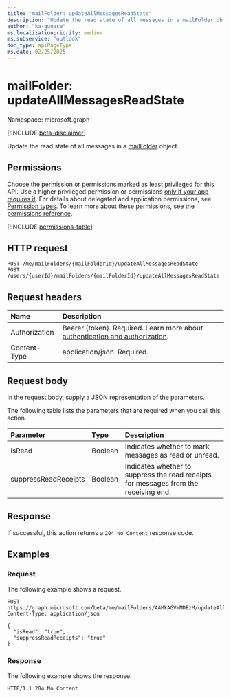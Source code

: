 ```yaml
---
title: "mailFolder: updateAllMessagesReadState"
description: "Update the read state of all messages in a mailFolder object."
author: "ka-gunase"
ms.localizationpriority: medium
ms.subservice: "outlook"
doc_type: apiPageType
ms.date: 02/25/2025
---
```


# mailFolder: updateAllMessagesReadState

Namespace: microsoft.graph

[!INCLUDE [beta-disclaimer](../../includes/beta-disclaimer.md)]

Update the read state of all messages in a [mailFolder](../resources/mailfolder.md) object.

## Permissions

Choose the permission or permissions marked as least privileged for this API. Use a higher privileged permission or permissions [only if your app requires it](/graph/permissions-overview#best-practices-for-using-microsoft-graph-permissions). For details about delegated and application permissions, see [Permission types](/graph/permissions-overview#permission-types). To learn more about these permissions, see the [permissions reference](/graph/permissions-reference).

<!-- {
  "blockType": "permissions",
  "name": "mailfolder-updateallmessagesreadstate-permissions"
}
-->
[!INCLUDE [permissions-table](../includes/permissions/mailfolder-updateallmessagesreadstate-permissions.md)]


## HTTP request

<!-- {
  "blockType": "ignored"
}
-->
``` http
POST /me/mailFolders/{mailFolderId}/updateAllMessagesReadState
POST /users/{userId}/mailFolders/{mailFolderId}/updateAllMessagesReadState
```

## Request headers

|Name|Description|
|:---|:---|
|Authorization|Bearer {token}. Required. Learn more about [authentication and authorization](/graph/auth/auth-concepts).|
|Content-Type|application/json. Required.|

## Request body

In the request body, supply a JSON representation of the parameters.

The following table lists the parameters that are required when you call this action.

|Parameter|Type|Description|
|:---|:---|:---|
|isRead|Boolean|Indicates whether to mark messages as read or unread.|
|suppressReadReceipts|Boolean|Indicates whether to suppress the read receipts for messages from the receiving end.|

## Response

If successful, this action returns a `204 No Content` response code.

## Examples

### Request

The following example shows a request.
<!-- {
  "blockType": "request",
  "name": "mailfolderthis.updateallmessagesreadstate",
  "sampleKeys": ["AAMkAGVmMDEzM"]
}
-->
``` http
POST https://graph.microsoft.com/beta/me/mailFolders/AAMkAGVmMDEzM/updateAllMessagesReadState
Content-Type: application/json

{
  "isRead": "true",
  "suppressReadReceipts": "true"
}
```

### Response

The following example shows the response.

<!-- {
  "blockType": "response",
  "truncated": true
}
-->
``` http
HTTP/1.1 204 No Content
```
